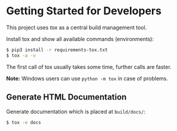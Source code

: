 # Getting Started for Developers

This project uses *tox* as a central build management tool.

Install tox and show all available commands (environments):

```bash
$ pip3 install -r requirements-tox.txt
$ tox -a -v
```

The first call of tox usually takes some time, further calls are faster.

**Note:** Windows users can use `python -m tox` in case of problems.


## Generate HTML Documentation

Generate documentation which is placed at `build/docs/`:

```bash
$ tox -e docs
```

